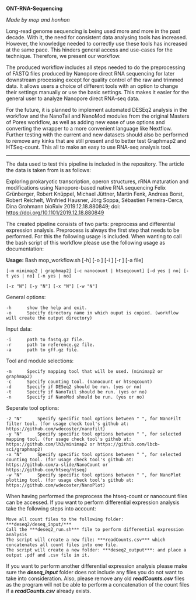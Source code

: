 **ONT-RNA-Sequencing**

_Made by mop and honhon_

Long-read genome sequencing is being used more and more in the past decade. With it, the need for consistent data analysing tools has increased. However, the knowledge needed to correctly use these tools has increased at the same pace. This hinders general access and use-cases for the technique. Therefore, we present our workflow.

The produced workflow includes all steps needed to do the preprocessing of FASTQ files produced by Nanopore direct RNA sequencing for later downstream processing except for quality control of the raw and trimmed data. It allows users a choice of different tools with an option to change their settings manually or use the basic settings. This makes it easier for the general user to analyze Nanopore direct RNA-seq data. 

For the future, it is planned to implement automated DESEq2 analysis in the workflow and the NanoTail and NanoMod modules from the original Masters of Pores workflow, as well as adding new ease of use options and converting the wrapper to a more convenient language like Nextflow. Further testing with the current and new datasets should also be performed to remove any kinks that are still present and to better test Graphmap2 and HTSeq-count. This all to make an easy to use RNA-seq analysis tool.

****

The data used to test this pipeline is included in the repository. The article the data is taken from is as follows:

Exploring prokaryotic transcription, operon structures, rRNA maturation and modifications using Nanopore-based native RNA sequencing
Felix Grünberger, Robert Knüppel, Michael Jüttner, Martin Fenk, Andreas Borst, Robert Reichelt, Winfried Hausner, Jörg Soppa, Sébastien Ferreira-Cerca, Dina Grohmann
bioRxiv 2019.12.18.880849; doi: https://doi.org/10.1101/2019.12.18.880849

The created pipeline consists of two parts: preprocess and differential expression analysis. Preprocess is always the first step that needs to be performed. For this the following usage is included. When wanting to call the bash script of this workflow please use the following usage as documentation:

**Usage:**
 Bash mop_workflow.sh [-h] [-o <file>] [-i <file>] [-r <file>] [-a file]
	
	[-m minimap2 | graphmap2] [-c nanocount | htseqcount] [-d yes | no] [-t yes | no] [-n yes | no]
	
	[-z "N"] [-y "N"] [-x "N"] [-w "N"]

 General options:
  
	-h		show the help and exit.
	-o		Specify directory name in which ouput is copied. (workflow will create the output directory)

 Input data:
	
	-i		path to fastq.gz file.
	-r		path to reference.gz file.
	-a		path to gff.gz file.

 Tool and module selections:
  
	-m		Specify mapping tool that will be used. (minimap2 or graphmap2)
	-c		Specify counting tool. (nanocount or htseqcount)
	-d		Specify if DESeq2 should be run. (yes or no)
	-t		Specify if NanoTail should be run. (yes or no)
	-n		Specify if NanoMod should be run. (yes or no)

 Seperate tool options:
  
	-z "N"		Specify specific tool options between " ", for NanoFilt filter tool. (for usage check tool's github at: https://github.com/wdecoster/nanofilt)
	-y "N"		Specify specific tool options between " ", for selected mapping tool. (for usage check tool's github at: https://github.com/lh3/minimap2 or https://github.com/lbcb-sci/graphmap2)
	-x "N"		Specify specific tool options between " ", for selected counting tool. (for usage check tool's github at: https://github.com/a-slide/NanoCount or https://github.com/htseq/htseq)
	-w "N"		Specify specific tool options between " ", for NanoPlot plotting tool. (for usage check tool's github at: https://github.com/wdecoster/NanoPlot)

	
	
When having performed the preprocess the htseq-count or nanocount files can be accessed. If you want to perform differential expression analysis take the following steps into account:
	
	Move all count files to the following folder: ***deseq2/deseq_input/***
	Call the ***deseq2_run.sh*** file to perform differential expression analysis
	The script will create a new file: ***readCounts.csv*** which concatenates all count files into one file.
	The script will create a new folder: ***deseq2_output***: and place a output .pdf and .csv file in it.
	
If you want to perform another differential expression analysis please make sure the ***deseq_input*** folder does not include any files you do not want to take into consideration. Also, please remove any old ***readCounts.csv*** files as the program will not be able to perform a concatenation of the count files if a ***readCounts.csv*** already exists.
